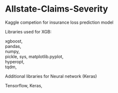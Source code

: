 # Allstate-Claims-Severity
Kaggle competion for insurance loss prediction model

Libraries used for XGB:

xgboost,  
pandas,  
numpy,  
pickle, 
sys, 
matplotlib.pyplot,  
hyperopt,  
tqdm,   

Additional libraries for Neural network (Keras)

Tensorflow, 
Keras,
